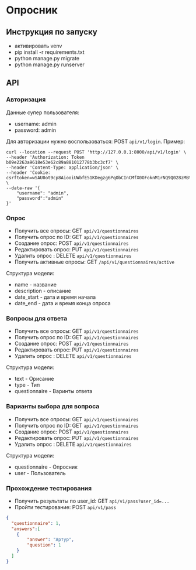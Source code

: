 # Опросник


## Инструкция по запуску

- активировать venv
- pip install -r requirements.txt
- python manage.py migrate
- python manage.py runserver

## API

### Авторизация

Данные супер пользователя:
- username: admin
- password: admin

Для авторизации нужно воспользоваться: POST `api/v1/login`.
Пример:

```curl
curl --location --request POST 'http://127.0.0.1:8000/api/v1/login' \
--header 'Authorization: Token b09e2263a9618e53e62c89a881012778b3bc3cf7' \
--header 'Content-Type: application/json' \
--header 'Cookie: csrftoken=wSAU0ot9cp8AiooiUWbfE51KDegzg6PqObCInCMfX0OFoknM1rNQ9Q028zMBtr5L' \
--data-raw '{
    "username": "admin",
    "password":"admin"
}'
```
### Опрос

- Получить все опросы: GET `api/v1/questionnaires`
- Получить опрос по ID: GET `api/v1/questionnaires`
- Создание опрос: POST `api/v1/questionnaires`
- Редактировать опрос: PUT `api/v1/questionnaires`
- Удалить опрос : DELETE `api/v1/questionnaires`
- Получить активные опросы: GET `/api/v1/questionnaires/active`

Структура модели:
- name - название
- description - описание
- date_start - дата и время начала
- date_end - дата и время конца опроса

### Вопросы для ответа

- Получить все опросы: GET `api/v1/questionnaires`
- Получить опрос по ID: GET `api/v1/questionnaires`
- Создание опрос: POST `api/v1/questionnaires`
- Редактировать опрос: PUT `api/v1/questionnaires`
- Удалить опрос : DELETE `api/v1/questionnaires`

Структура модели:

- text - Орисание
- type - Тип 
- questionnaire - Варинты ответа

### Варианты выбора для вопроса

- Получить все опросы: GET `api/v1/questionnaires`
- Получить опрос по ID: GET `api/v1/questionnaires`
- Создание опрос: POST `api/v1/questionnaires`
- Редактировать опрос: PUT `api/v1/questionnaires`
- Удалить опрос : DELETE `api/v1/questionnaires`

Структура модели:

- questionnaire - Опросник
- user - Пользователь

### Прохождение тестирования

- Получить результаты по user_id: GET `api/v1/pass?user_id=...`
- Пройти тестирование: POST `api/v1/pass`
```json
{
  "questionnaire": 1,
  "answers":[
    {
        "answer": "Артур",
        "question": 1
    }
  ]
}
```
